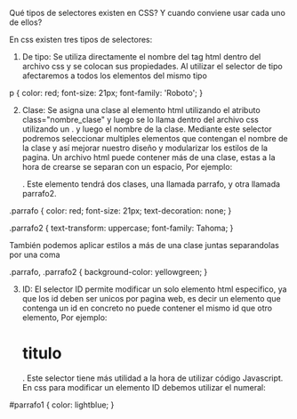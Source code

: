 Qué tipos de selectores existen en CSS? Y cuando conviene usar cada uno de ellos?

En css existen tres tipos de selectores:

1. De tipo: Se utiliza directamente el nombre del tag html dentro del archivo css y se colocan sus propiedades. Al utilizar el selector de tipo afectaremos a todos los elementos del mismo tipo

p {
	color: red;
	font-size: 21px;
	font-family: 'Roboto';
}

2. Clase: Se asigna una clase al elemento html utilizando el atributo class="nombre_clase" y luego se lo llama dentro del archivo css utilizando un . y luego el nombre de la clase. Mediante este selector podremos seleccionar multiples elementos que contengan el nombre de la clase y así mejorar nuestro diseño y modularizar los estilos de la pagina. Un archivo html puede contener más de una clase, estas a la hora de crearse se separan con un espacio, Por ejemplo: <p class="parrafo parrafoSecundario">. Este elemento tendrá dos clases, una llamada parrafo, y otra llamada parrafo2.

.parrafo {
	color: red;
	font-size: 21px;
	text-decoration: none;
}

.parrafo2 {
	text-transform: uppercase;
	font-family: Tahoma;
}

También podemos aplicar estilos a más de una clase juntas separandolas por una coma

.parrafo,
.parrafo2 {
	background-color: yellowgreen;
}

3. ID: El selector ID permite modificar un solo elemento html especifico, ya que los id deben ser unicos por pagina web, es decir un elemento que contenga un id en concreto no puede contener el mismo id que otro elemento, Por ejemplo: <h1 id="titulo-main">titulo</h1>. Este selector tiene más utilidad a la hora de utilizar código Javascript.
En css para modificar un elemento ID debemos utilizar el numeral:

#parrafo1 {
	color: lightblue;
}